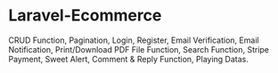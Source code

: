 # Laravel-Ecommerce
CRUD Function, Pagination, Login, Register, Email Verification, Email Notification, Print/Download PDF File Function, Search Function, Stripe Payment, Sweet Alert, Comment &amp; Reply Function, Playing Datas.
